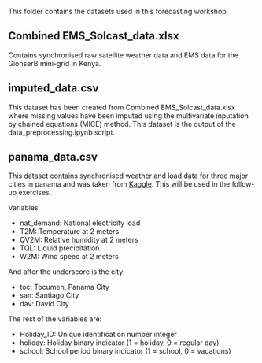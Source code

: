 This folder contains the datasets used in this forecasting workshop.

## Combined EMS_Solcast_data.xlsx
Contains synchronised raw satellite weather data and EMS data for the GionserB mini-grid in Kenya.

## imputed_data.csv
This dataset has been created from Combined EMS_Solcast_data.xlsx where missing values have been imputed using the multivariate inputation by chained equations (MICE) method. This dataset is the output of the data_preprocessing.ipynb script.

## panama_data.csv
This dataset contains synchronised weather and load data for three major cities in panama and was taken from [Kaggle](https://www.kaggle.com/datasets/saurabhshahane/electricity-load-forecasting). This will be used in the follow-up exercises.

Variables
- nat_demand: National electricity load
- T2M: Temperature at 2 meters
- QV2M: Relative humidity at 2 meters
- TQL: Liquid precipitation
- W2M: Wind speed at 2 meters

And after the underscore is the city:
- toc: Tocumen, Panama City
- san: Santiago City
- dav: David City

The rest of the variables are:
- Holiday_ID: Unique identification number integer
- holiday: Holiday binary indicator (1 = holiday, 0 = regular day)
- school: School period binary indicator (1 = school, 0 = vacations)
